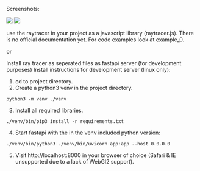 Screenshots:

![](https://github.com/arbobendik/web-ray-tracer/blob/master/screenshots/screen0.png?raw=true)
![](https://github.com/arbobendik/web-ray-tracer/blob/master/screenshots/screen1.png?raw=true)

use the raytracer in your project as a javascript library (raytracer.js).
There is no official documentation yet. For code examples look at example_0.

or

Install ray tracer as seperated files as fastapi server (for development purposes)
Install instructions for development server (linux only):

1. cd to project directory.
2. Create a python3 venv in the project directory.
```
python3 -m venv ./venv
```
3. Install all required libraries.
```
./venv/bin/pip3 install -r requirements.txt
```
4. Start fastapi with the in the venv included python version:
```
./venv/bin/python3 ./venv/bin/uvicorn app:app --host 0.0.0.0
```
5. Visit http://localhost:8000 in your browser of choice (Safari & IE unsupported due to a lack of WebGl2 support).
